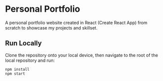 # Personal Portfolio
A personal portfolio website created in React (Create React App) from scratch to showcase my projects and skillset.

## Run Locally
Clone the repository onto your local device, then navigate to the root of the local repository and run:
```
npm install
npm start
```
